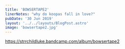 ```yaml
---
title: 'BOWSERTAPE2'
linerNotes: "why do koopas fall in love?"
pubDate: '30 Jun 2019'
layout: '../../layouts/BlogPost.astro'
image: 'bowsertape2.jpg'
---
```


https://strrchildluke.bandcamp.com/album/bowsertape2
